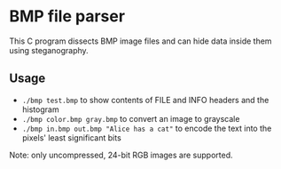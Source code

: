 # BMP file parser

This C program dissects BMP image files
and can hide data inside them using steganography.

## Usage

- `./bmp test.bmp` to show contents of FILE and INFO headers
  and the histogram
- `./bmp color.bmp gray.bmp` to convert an image to grayscale
- `./bmp in.bmp out.bmp "Alice has a cat"` to encode the text
  into the pixels' least significant bits

Note: only uncompressed, 24-bit RGB images are supported.
